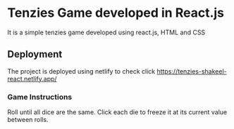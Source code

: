 # Tenzies Game developed in React.js

It is a simple tenzies game developed using react.js, HTML and CSS

## Deployment

The project is deployed using netlify to check click https://tenzies-shakeel-react.netlify.app/

### Game Instructions

Roll until all dice are the same. Click each die to freeze it at its current value between rolls.

